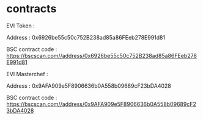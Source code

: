 # contracts

EVI Token : 

Address : 0x6926be55c50c752B238ad85a86FEeb278E991d81

BSC contract code : https://bscscan.com//address/0x6926be55c50c752B238ad85a86FEeb278E991d81

EVI Masterchef : 

Address : 0x9AFA909e5F8906636b0A558b09689cF23bDA4028

BSC contract code : https://bscscan.com//address/0x9AFA909e5F8906636b0A558b09689cF23bDA4028

